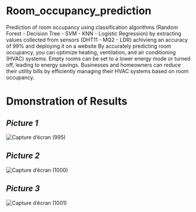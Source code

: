 # Room_occupancy_prediction
Prediction of room occupancy using classification algorithms (Random Forest - Decision Tree - SVM - KNN - Logistic Regression) by extracting values collected from sensors (DHT11 - MQ2 - LDR) achivieng an accuracy of 99% and deploying it on a website
By accurately predicting room occupancy, you can optimize heating, ventilation, and air conditioning (HVAC) systems. Empty rooms can be set to a lower energy mode or turned off, leading to energy savings. 
Businesses and homeowners can reduce their utility bills by efficiently managing their HVAC systems based on room occupancy.

# Dmonstration of Results
## ***Picture 1***
![Capture d’écran (995)](https://github.com/YounesGuendoul/Room_occupancy_prediction/assets/123268300/fdffc483-a64d-4061-b2ac-abbea6409ac5)

## ***Picture 2***
![Capture d’écran (1000)](https://github.com/YounesGuendoul/Room_occupancy_prediction/assets/123268300/70ff3532-7d7f-4176-bade-d10dfddb8fb0)

## ***Picture 3***
![Capture d’écran (1001)](https://github.com/YounesGuendoul/Room_occupancy_prediction/assets/123268300/dfb6fb1a-0c1f-44da-8c8f-5496992370b0)
